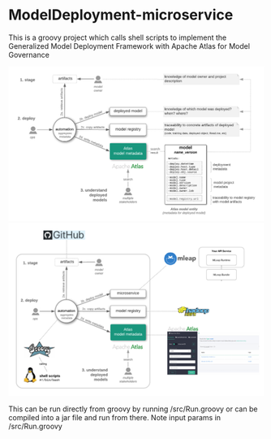 # ModelDeployment-microservice
This is a groovy project which calls shell scripts to implement the Generalized Model Deployment Framework with Apache Atlas for Model Governance

![alt text](HCC_%20automated%20model%20deployment%20-%20personas%20%26%20framework%20(3).png "Generalized framework")
![alt text](HCC_%20automated%20model%20deployment%20-%20implementation%20(3).png "Implementation details for this repo")

This can be run directly from groovy by running /src/Run.groovy or can be compiled into a jar file and run from there.  Note input params in /src/Run.groovy


